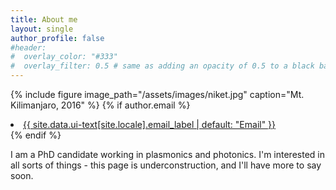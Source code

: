 ```yaml
---
title: About me
layout: single
author_profile: false
#header:
#  overlay_color: "#333"
#  overlay_filter: 0.5 # same as adding an opacity of 0.5 to a black background
---
```

{% include figure image_path="/assets/images/niket.jpg" caption="Mt. Kilimanjaro, 2016" %}
{% if author.email %}
        <li>
          <a href="mailto:{{ author.email }}">
            <meta itemprop="email" content="{{ author.email }}" />
            <i class="fa fa-fw fa-envelope-square" aria-hidden="true"></i> {{ site.data.ui-text[site.locale].email_label | default: "Email" }}
          </a>
        </li>
{% endif %}

I am a PhD candidate working in plasmonics and photonics. I'm interested in all sorts of things - this page is underconstruction, and I'll have more to say soon.